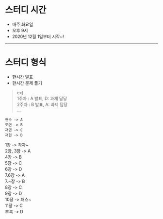 # 스터디 시간 
* 매주 화요일
* 오후 9시
* 2020년 12월 1일부터 시작~!
--- 
# 스터디 형식
* 한시간 발표
* 한시간 문제 풀기
> ex)   
> 1주차 : A 발표, D: 과제 담당  
> 2주차 : B 발표, A: 과제 담당  
> ...  


```
현수 -> A
도연 -> B
재엽 -> C
재현 -> D
```
1장 -> 각자~  
2장, 3장 -> A  
4장 -> B  
5장 -> C  
6장 -> D  
7.6장 -> A  
7.~장 -> B  
8장 -> C  
9장 -> D  
10장 -> 패스~  
11장 -> C  
부록 -> D  
